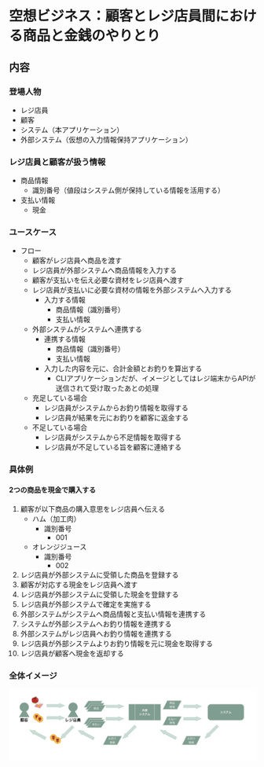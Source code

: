 # 空想ビジネス：顧客とレジ店員間における商品と金銭のやりとり

## 内容

### 登場人物
* レジ店員
* 顧客
* システム（本アプリケーション）
* 外部システム（仮想の入力情報保持アプリケーション）

### レジ店員と顧客が扱う情報

* 商品情報
    * 識別番号（値段はシステム側が保持している情報を活用する）
* 支払い情報
    * 現金

### ユースケース

* フロー 
    * 顧客がレジ店員へ商品を渡す
    * レジ店員が外部システムへ商品情報を入力する
    * 顧客が支払いを伝え必要な資材をレジ店員へ渡す
    * レジ店員が支払いに必要な資材の情報を外部システムへ入力する
        * 入力する情報
            * 商品情報（識別番号）
            * 支払い情報
    * 外部システムがシステムへ連携する
        * 連携する情報
            * 商品情報（識別番号）
            * 支払い情報
        * 入力した内容を元に、合計金額とお釣りを算出する
            * CLIアプリケーションだが、イメージとしてはレジ端末からAPIが送信されて受け取ったあとの処理
    * 充足している場合
        * レジ店員がシステムからお釣り情報を取得する
        * レジ店員が結果を元にお釣りを顧客に返金する
    * 不足している場合
        * レジ店員がシステムから不足情報を取得する
        * レジ店員が不足している旨を顧客に連絡する

### 具体例

#### 2つの商品を現金で購入する

1. 顧客が以下商品の購入意思をレジ店員へ伝える
    * ハム（加工肉）
        * 識別番号
            * 001
    * オレンジジュース
        * 識別番号
            * 002
2. レジ店員が外部システムに受領した商品を登録する
3. 顧客が対応する現金をレジ店員へ渡す
4. レジ店員が外部システムに受領した現金を登録する
5. レジ店員が外部システムで確定を実施する
6. 外部システムがシステムへ商品情報と支払い情報を連携する
7. システムが外部システムへお釣り情報を連携する
8. 外部システムがレジ店員へお釣り情報を連携する
9. レジ店員が外部システムよりお釣り情報を元に現金を取得する
10. レジ店員が顧客へ現金を返却する



### 全体イメージ

![全体イメージ](doc/overall_picture.png)